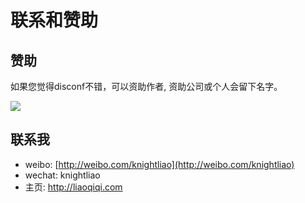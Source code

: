 联系和赞助
========

## 赞助

如果您觉得disconf不错，可以资助作者, 资助公司或个人会留下名字。

![](http://ww4.sinaimg.cn/mw690/006pzvAPgw1fam2shzciqj30no0zkq54.jpg)

## 联系我

- weibo: [http://weibo.com/knightliao](http://weibo.com/knightliao)
- wechat: knightliao
- 主页: http://liaoqiqi.com
